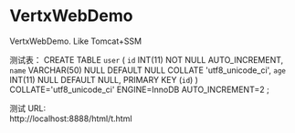 # VertxWebDemo
VertxWebDemo. Like Tomcat+SSM

测试表：
CREATE TABLE `user` (
	`id` INT(11) NOT NULL AUTO_INCREMENT,
	`name` VARCHAR(50) NULL DEFAULT NULL COLLATE 'utf8_unicode_ci',
	`age` INT(11) NULL DEFAULT NULL,
	PRIMARY KEY (`id`)
)
COLLATE='utf8_unicode_ci'
ENGINE=InnoDB
AUTO_INCREMENT=2
;



测试 URL:  
http://localhost:8888/html/t.html